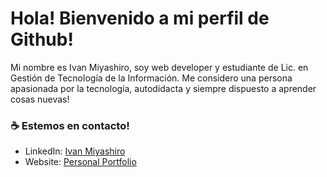 
# Hola! Bienvenido a mi perfil de Github!
Mi nombre es Ivan Miyashiro, soy web developer y estudiante de Lic. en Gestión de Tecnología de la Información. Me considero una persona apasionada por la tecnología, autodidacta y siempre dispuesto a aprender cosas nuevas!

### ☕ Estemos en contacto!
- LinkedIn: <a href = "https://www.linkedin.com/in/ivanmiyashiro/" target="_blank">Ivan Miyashiro</a>
- Website: <a href = "https://ivanmiyashiro.vercel.app/" target="_blank"> Personal Portfolio </a>

